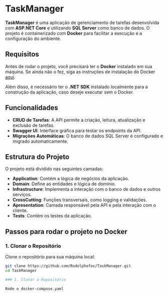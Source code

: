 # TaskManager

**TaskManager** é uma aplicação de gerenciamento de tarefas desenvolvida com **ASP.NET Core** e utilizando **SQL Server** como banco de dados. O projeto é containerizado com **Docker** para facilitar a execução e a configuração do ambiente.

## Requisitos

Antes de rodar o projeto, você precisará ter o **Docker** instalado em sua máquina. Se ainda não o fez, siga as instruções de instalação do Docker [aqui](https://docs.docker.com/get-docker/).

Além disso, é necessário ter o **.NET SDK** instalado localmente para a construção da aplicação, caso deseje executar sem o Docker.

## Funcionalidades

- **CRUD de Tarefas**: A API permite a criação, leitura, atualização e exclusão de tarefas.
- **Swagger UI**: Interface gráfica para testar os endpoints da API.
- **Migrações Automáticas**: O banco de dados SQL Server é configurado e migrado automaticamente.

## Estrutura do Projeto

O projeto está dividido nas seguintes camadas:

- **Application**: Contém a lógica de negócios da aplicação.
- **Domain**: Define as entidades e lógica de domínio.
- **Infrastructure**: Implementa a interação com o banco de dados e outros serviços.
- **CrossCutting**: Funções transversais, como logging e validações.
- **Apresentation**: Camada responsável pela API e pela interação com o cliente.
- **Tests**: Contém os testes da aplicação.

## Passos para rodar o projeto no Docker

### 1. Clonar o Repositório

Clone o repositório para sua máquina local:

```bash
git clone https://github.com/Rodolphofoc/TaskManager.git
cd TaskManager

### 1. Clonar o Repositório

Rode o docker-compose.yaml